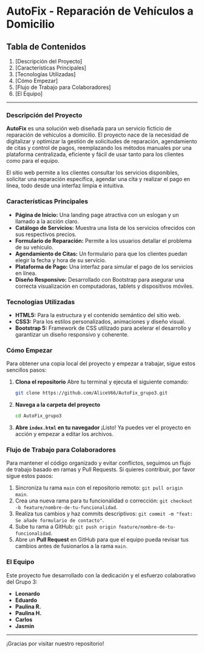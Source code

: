 # AutoFix - Reparación de Vehículos a Domicilio 

## Tabla de Contenidos
1. [Descripción del Proyecto]
2. [Características Principales]
3. [Tecnologías Utilizadas]
4. [Cómo Empezar]
5. [Flujo de Trabajo para Colaboradores]
6. [El Equipo]

---

### Descripción del Proyecto 

**AutoFix** es una solución web diseñada para un servicio ficticio de reparación de vehículos a domicilio. El proyecto nace de la necesidad de digitalizar y optimizar la gestión de solicitudes de reparación, agendamiento de citas y control de pagos, reemplazando los métodos manuales por una plataforma centralizada, eficiente y fácil de usar tanto para los clientes como para el equipo.

El sitio web permite a los clientes consultar los servicios disponibles, solicitar una reparación específica, agendar una cita y realizar el pago en línea, todo desde una interfaz limpia e intuitiva.

### Características Principales 

* **Página de Inicio:** Una landing page atractiva con un eslogan y un llamado a la acción claro.
* **Catálogo de Servicios:** Muestra una lista de los servicios ofrecidos con sus respectivos precios.
* **Formulario de Reparación:** Permite a los usuarios detallar el problema de su vehículo.
* **Agendamiento de Citas:** Un formulario para que los clientes puedan elegir la fecha y hora de su servicio.
* **Plataforma de Pago:** Una interfaz para simular el pago de los servicios en línea.
* **Diseño Responsivo:** Desarrollado con Bootstrap para asegurar una correcta visualización en computadoras, tablets y dispositivos móviles.

### Tecnologías Utilizadas 

* **HTML5:** Para la estructura y el contenido semántico del sitio web.
* **CSS3:** Para los estilos personalizados, animaciones y diseño visual.
* **Bootstrap 5:** Framework de CSS utilizado para acelerar el desarrollo y garantizar un diseño responsivo y coherente.

### Cómo Empezar 

Para obtener una copia local del proyecto y empezar a trabajar, sigue estos sencillos pasos:

1.  **Clona el repositorio**
    Abre tu terminal y ejecuta el siguiente comando:
    ```bash
    git clone https://github.com/AliceV66/AutoFix_grupo3.git
    ```

2.  **Navega a la carpeta del proyecto**
    ```bash
    cd AutoFix_grupo3
    ```

3.  **Abre `index.html` en tu navegador**
    ¡Listo! Ya puedes ver el proyecto en acción y empezar a editar los archivos.

### Flujo de Trabajo para Colaboradores 

Para mantener el código organizado y evitar conflictos, seguimos un flujo de trabajo basado en ramas y Pull Requests. Si quieres contribuir, por favor sigue estos pasos:

1.  Sincroniza tu rama `main` con el repositorio remoto: `git pull origin main`.
2.  Crea una nueva rama para tu funcionalidad o corrección: `git checkout -b feature/nombre-de-tu-funcionalidad`.
3.  Realiza tus cambios y haz commits descriptivos: `git commit -m "feat: Se añade formulario de contacto"`.
4.  Sube tu rama a GitHub: `git push origin feature/nombre-de-tu-funcionalidad`.
5.  Abre un **Pull Request** en GitHub para que el equipo pueda revisar tus cambios antes de fusionarlos a la rama `main`.

### El Equipo 

Este proyecto fue desarrollado con la dedicación y el esfuerzo colaborativo del Grupo 3:


* **Leonardo**
* **Eduardo**
* **Paulina R.**
* **Paulina H.**
* **Carlos**
* **Jasmin**

---
¡Gracias por visitar nuestro repositorio!
